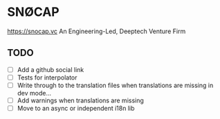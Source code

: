 # SNØCAP
<https://snocap.vc>
An Engineering-Led, Deeptech Venture Firm

## TODO

- [ ] Add a github social link
- [ ] Tests for interpolator
- [ ] Write through to the translation files when translations are missing in dev mode...
- [ ] Add warnings when translations are missing
- [ ] Move to an async or independent i18n lib
